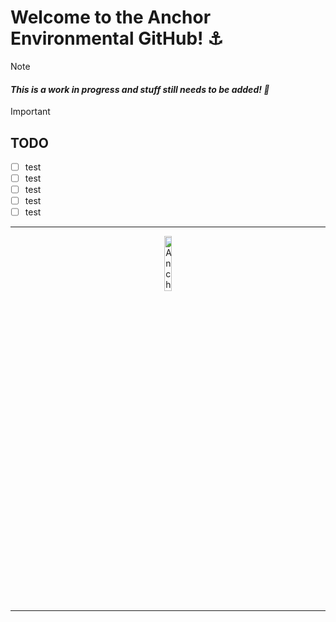 <body>
  <p {font-family: arial black, serif;}>
  <h1>
    <b>
    Welcome to the Anchor Environmental GitHub! ⚓
    </b>
  </h1>
</p> 

  > [!NOTE]
  > <h4><em>This is a work in progress and stuff still needs to be added! 🚧</em></h4>
  
  > [!IMPORTANT]
  > <h2>TODO</h2>
  - [ ] test
  - [ ] test
  - [ ] test
  - [ ] test
  - [ ] test
  
  ---
  
  <p align="center">
    <img width="15%" src="https://github.com/Anchor-Environmental/.github/assets/149476021/9979c3ac-7c9d-4c6e-87a5-bf9a1d4799a6" alt="Anchor time pug dancing">
  </p>

  ---

</body>

